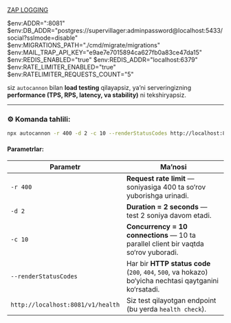 [ZAP LOGGING](https://github.com/uber-go/zap)

$env:ADDR=":8081"
$env:DB_ADDR="postgres://supervillager:adminpassword@localhost:5433/social?sslmode=disable"
$env:MIGRATIONS_PATH="./cmd/migrate/migrations"
$env:MAIL_TRAP_API_KEY="e9ae7e7015894ca627fb0a83ce47da15"
$env:REDIS_ENABLED="true"
$env:REDIS_ADDR="localhost:6379"
$env:RATE_LIMITER_ENABLED="true"
$env:RATELIMITER_REQUESTS_COUNT="5"


 siz `autocannon` bilan **load testing** qilayapsiz, ya’ni serveringizning **performance (TPS, RPS, latency, va stability)** ni tekshiryapsiz.


---

### ⚙️ Komanda tahlili:

```bash
npx autocannon -r 400 -d 2 -c 10 --renderStatusCodes http://localhost:8081/v1/health
```

#### Parametrlar:

| Parametr                          | Ma’nosi                                                                                                |
| --------------------------------- | ------------------------------------------------------------------------------------------------------ |
| `-r 400`                          | **Request rate limit** — soniyasiga 400 ta so‘rov yuborishga urinadi.                                  |
| `-d 2`                            | **Duration = 2 seconds** — test 2 soniya davom etadi.                                                  |
| `-c 10`                           | **Concurrency = 10 connections** — 10 ta parallel client bir vaqtda so‘rov yuboradi.                   |
| `--renderStatusCodes`             | Har bir **HTTP status code** (`200`, `404`, `500`, va hokazo) bo‘yicha nechtasi qaytganini ko‘rsatadi. |
| `http://localhost:8081/v1/health` | Siz test qilayotgan endpoint (bu yerda `health check`).                                                |

